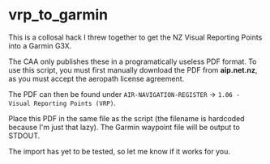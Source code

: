 # vrp_to_garmin
This is a collosal hack I threw together to get the NZ Visual Reporting Points into a Garmin G3X.

The CAA only publishes these in a programatically useless PDF format.  To use this script, you must
first manually download the PDF from **aip.net.nz**, as you must accept the aeropath license agreement.

The PDF can then be found under `AIR-NAVIGATION-REGISTER` -> `1.06 - Visual Reporting Points (VRP)`.

Place this PDF in the same file as the script (the filename is hardcoded because I'm just that
lazy).  The Garmin waypoint file will be output to STDOUT.

The import has yet to be tested, so let me know if it works for you.
